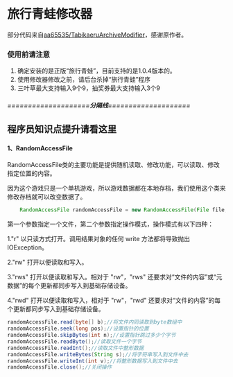 # 旅行青蛙修改器

部分代码来自[aa65535/TabikaeruArchiveModifier](https://github.com/aa65535/TabikaeruArchiveModifier)，感谢原作者。

### 使用前请注意
1. 确定安装的是正版“旅行青蛙”，目前支持的是1.0.4版本的。
2. 使用修改器修改之前，请后台杀掉“旅行青蛙”程序
3. 三叶草最大支持输入9个9，抽奖券最大支持输入3个9
  
  
##### ====================分隔线====================
## 程序员知识点提升请看这里
#### 1、RandomAccessFile
RandomAccessFile类的主要功能是提供随机读取、修改功能，可以读取、修改指定位置的内容。  

因为这个游戏只是一个单机游戏，所以游戏数据都在本地存档，我们使用这个类来修改存档就可以改变数据了。

```java
    RandomAccessFile randomAccessFile = new RandomAccessFile(File file, String mode);  
```

第一个参数指定一个文件，第二个参数指定操作模式，操作模式有以下四种：  

1."r"    以只读方式打开。调用结果对象的任何 write 方法都将导致抛出 IOException。  
  
2."rw"   打开以便读取和写入。  

3."rws"  打开以便读取和写入。相对于 "rw"，"rws" 还要求对“文件的内容”或“元数据”的每个更新都同步写入到基础存储设备。  
  
4."rwd"  打开以便读取和写入，相对于 "rw"，"rwd" 还要求对“文件的内容”的每个更新都同步写入到基础存储设备。  

```java
randomAccessFile.read(byte[] b);//将文件内同读取到byte数组中
randomAccessFile.seek(long pos);//设置指针的位置
randomAccessFile.skipBytes(int n);//设置指针跳过多少个字节
randomAccessFile.readByte();//读取文件一个字节
randomAccessFile.readInt();//读取文件中整形数据
randomAccessFile.writeBytes(String s);//将字符串写入到文件中去
randomAccessFile.writeInt(int v);//将整形数据写入到文件中去
randomAccessFile.close();//关闭操作
```